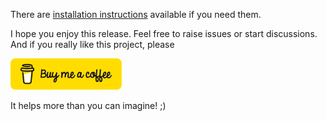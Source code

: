 

There are [installation instructions](https://www.aloneguid.uk/projects/bt/#installing) available if you need them.

I hope you enjoy this release. Feel free to raise issues or start discussions. And if you really like this project, please

<a href="https://www.buymeacoffee.com/alonecoffee" target="_blank"><img height="50" src="https://github.com/aloneguid/bt/raw/master/docs/bmc-button.svg" /></a>

It helps more than you can imagine! ;)
